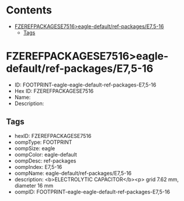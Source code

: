 



Contents
========

* [FZEREFPACKAGESE7516>eagle-default/ref-packages/E7,5-16](#fzerefpackagese7516eagle-defaultref-packagese75-16)
	* [Tags](#tags)

# FZEREFPACKAGESE7516>eagle-default/ref-packages/E7,5-16

- ID: FOOTPRINT-eagle-eagle-default-ref-packages-E7,5-16
- Hex ID: FZEREFPACKAGESE7516
- Name: 
- Description: 

## Tags

- hexID: FZEREFPACKAGESE7516
- oompType: FOOTPRINT
- oompSize: eagle
- oompColor: eagle-default
- oompDesc: ref-packages
- oompIndex: E7,5-16
- oompName: eagle-default/ref-packages/E7,5-16
- description: &lt;b&gt;ELECTROLYTIC CAPACITOR&lt;/b&gt;&lt;p&gt;&#xD;
grid 7.62 mm, diameter 16 mm
- oompID: FOOTPRINT-eagle-eagle-default-ref-packages-E7,5-16

